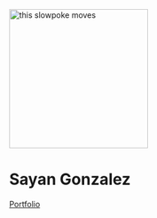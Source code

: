 <img src="http://i.stack.imgur.com/SBv4T.gif" alt="this slowpoke moves"  width="250" />
<h1>Sayan Gonzalez</h1>

<a href="https://sgonz837.github.io./">Portfolio</a>

<!--
**sgonz837/sgonz837** is a ✨ _special_ ✨ repository because its `README.md` (this file) appears on your GitHub profile.

Here are some ideas to get you started:

- 🔭 I’m currently working on ...
- 🌱 I’m currently learning ...
- 👯 I’m looking to collaborate on ...
- 🤔 I’m looking for help with ...
- 💬 Ask me about ...
- 📫 How to reach me: ...
- 😄 Pronouns: ...
- ⚡ Fun fact: ...
-->
